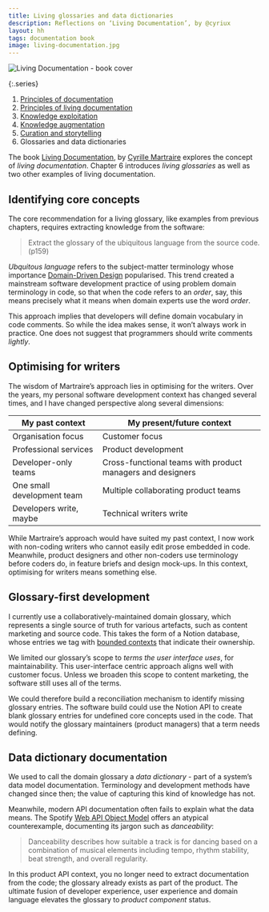 ```yaml
---
title: Living glossaries and data dictionaries
description: Reflections on ‘Living Documentation’, by @cyriux
layout: hh
tags: documentation book
image: living-documentation.jpg
---
```


![Living Documentation - book cover](living-documentation.jpg)

{:.series}
1. [Principles of documentation](martraire-documentation-principles)
2. [Principles of living documentation](living-documentation-principles)
3. [Knowledge exploitation](knowledge-exploitation)
4. [Knowledge augmentation](knowledge-augmentation)
5. [Curation and storytelling](curation-storytelling)
6. Glossaries and data dictionaries

The book [Living Documentation](https://www.pearson.com/us/higher-education/program/Martraire-Living-Documentation-Continuous-Knowledge-Sharing-by-Design/PGM1724668.html),
by [Cyrille Martraire](http://cyrille.martraire.com/about/)
explores the concept of _living documentation_.
Chapter 6 introduces _living glossaries_ as well as two other examples of living documentation.

## Identifying core concepts

The core recommendation for a living glossary, like examples from previous chapters, requires extracting knowledge from the software:

> Extract the glossary of the ubiquitous language from the source code. (p159)

_Ubquitous language_ refers to the subject-matter terminology whose importance
[Domain-Driven Design](https://martinfowler.com/bliki/DomainDrivenDesign.html) popularised.
This trend created a mainstream software development practice of using problem domain terminology in code, so that when the code refers to an _order_, say, this means precisely what it means when domain experts use the word _order_.

This approach implies that developers will define domain vocabulary in code comments.
So while the idea makes sense, it won’t always work in practice.
One does not suggest that programmers should write comments _lightly_.

## Optimising for writers

The wisdom of Martraire’s approach lies in optimising for the writers.
Over the years, my personal software development context has changed several times, and I have changed perspective along several dimensions:

| My past context | My present/future context |
| --- | --- |
| Organisation focus | Customer focus |
| Professional services | Product development |
| Developer-only teams | Cross-functional teams with product managers and designers |
| One small development team | Multiple collaborating product teams |
| Developers write, maybe | Technical writers write |

While Martraire’s approach would have suited my past context, I now work with non-coding writers who cannot easily edit prose embedded in code.
Meanwhile, product designers and other non-coders use terminology before coders do, in feature briefs and design mock-ups.
In this context, optimising for writers means something else.

## Glossary-first development

I currently use a collaboratively-maintained domain glossary, which represents a single source of truth for various artefacts, such as content marketing and source code.
This takes the form of a Notion database, whose entries we tag with 
[bounded contexts](https://martinfowler.com/bliki/BoundedContext.html)
that indicate their ownership.

We limited our glossary’s scope to _terms the user interface uses_, for maintainability.
This user-interface centric approach aligns well with customer focus.
Unless we broaden this scope to content marketing, the software still uses all of the terms.

We could therefore build a reconciliation mechanism to identify missing glossary entries.
The software build could use the Notion API to create blank glossary entries for undefined core concepts used in the code.
That would notify the glossary maintainers (product managers) that a term needs defining.

## Data dictionary documentation

We used to call the domain glossary a _data dictionary_ - part of a system’s data model documentation.
Terminology and development methods have changed since then; the value of capturing this kind of knowledge has not.

Meanwhile, modern API documentation often fails to explain what the data means.
The Spotify [Web API Object Model](https://developer.spotify.com/documentation/web-api/reference/#objects-index)
offers an atypical counterexample, documenting its jargon such as _danceability_:

> Danceability describes how suitable a track is for dancing based on a combination of musical elements including tempo, rhythm stability, beat strength, and overall regularity.

In this product API context, you no longer need to extract documentation from the code; the glossary already exists as part of the product.
The ultimate fusion of developer experience, user experience and domain language elevates the glossary to _product component_ status.
